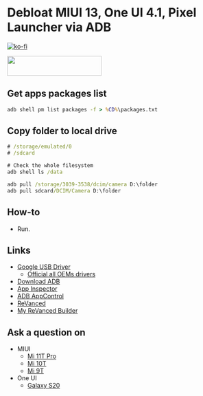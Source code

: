 # Debloat MIUI 13, One UI 4.1, Pixel Launcher via ADB

[![ko-fi](https://www.ko-fi.com/img/githubbutton_sm.svg)](https://ko-fi.com/Q5Q51QUJC)

<a href="https://yoomoney.ru/to/4100116615568835"><img src="https://yoomoney.ru/i/shop/iomoney_logo_color_example.png" width=220px height=46px></a>

## Get apps packages list

```cmd
adb shell pm list packages -f > %CD%\packages.txt
```

## Copy folder to local drive

```cmd
# /storage/emulated/0
# /sdcard

# Check the whole filesystem
adb shell ls /data

adb pull /storage/3039-3538/dcim/camera D:\folder
adb pull sdcard/DCIM/Camera D:\folder
```

## How-to

* Run.

## Links

* [Google USB Driver](https://developer.android.com/studio/run/win-usb)
  * [Official all OEMs drivers](https://developer.android.com/studio/run/oem-usb#Drivers)
* [Download ADB](https://developer.android.com/studio/releases/platform-tools)
* [App Inspector](https://play.google.com/store/apps/details?id=com.ubqsoft.sec01)
* [ADB AppControl](https://4pda.to/forum/index.php?showtopic=993643)
* [ReVanced](https://github.com/revanced)
* [My ReVanced Builder](https://github.com/farag2/ReVanced_Builder)

## Ask a question on

* MIUI
  * [Mi 11T Pro](https://4pda.to/forum/index.php?showtopic=1032499&st=2320#entry112088380)
  * [Mi 10T](https://4pda.to/forum/index.php?s=&showtopic=1005145&view=findpost&p=100967182)
  * [Mi 9T](https://4pda.to/forum/index.php?s=&showtopic=955101&view=findpost&p=93561572)
* One UI
  * [Galaxy S20](https://4pda.to/forum/index.php?s=&showtopic=953111&view=findpost&p=97533733)
